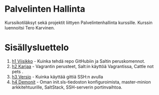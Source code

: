 # Palvelinten Hallinta
Kurssikotiläksyt sekä projektit liittyen Palvelintenhallinta kurssille. Kurssin luennoitsi Tero Karvinen.

# Sisällysluettelo
1. [h1 Viisikko](https://github.com/WindoCode/PalvelintenHallinta/blob/main/h1%20Viisikko.md) - Kuinka tehdä repo GitHubiin ja Saltin peruskomennot.
2. [h2 Karjaa](https://github.com/WindoCode/PalvelintenHallinta/blob/main/h2-karjaa.md) - Vagrantin perusteet, Salt:in käyttöä Vagrantissa, Cattle not pets .
3. [h3 Versio](https://github.com/WindoCode/PalvelintenHallinta/blob/main/h3Versio.md) - Kuinka käyttää gittiä SSH:n avulla
4. [h4 Demonit](https://github.com/WindoCode/PalvelintenHallinta/blob/main/h4demonit.md) - Oman init.sls-tiedoston konfiguroimista, master-minion arkkitehtuurille, SaltStack, SSH-serverin portinvaihtoa.
